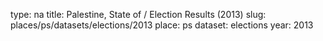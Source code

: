 type: na
title: Palestine, State of / Election Results (2013)
slug: places/ps/datasets/elections/2013
place: ps
dataset: elections
year: 2013
